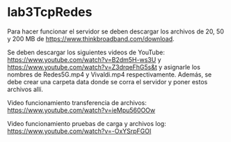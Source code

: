 # lab3TcpRedes

Para hacer funcionar el servidor se deben descargar los archivos de 20, 50 y 200 MB de https://www.thinkbroadband.com/download.

Se deben descargar los siguientes videos de YouTube: https://www.youtube.com/watch?v=B2dm5H-ws3U y https://www.youtube.com/watch?v=Z3drqeFhG5s&t y asignarle los nombres de Redes5G.mp4 y Vivaldi.mp4 respectivamente. Además, se debe crear una carpeta data donde se corra el servidor y poner estos archivos allí.


Video funcionamiento transferencia de archivos: https://www.youtube.com/watch?v=ieMpu560OOw

Video funcionamiento pruebas de carga y archivos log: https://www.youtube.com/watch?v=-OxYSrpFGOI
